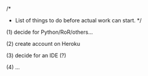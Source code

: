 /*
 * List of things to do before actual work can start.
 */

 (1) decide for Python/RoR/others...
 
 (2) create account on Heroku
 
 (3) decide for an IDE (?)
 
 (4) ...
